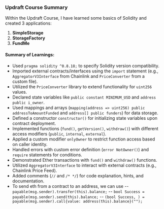 ### Updraft Course Summary

Within the Updraft Course, I have learned some basics of Solidity and created 3 applications:

1. **SimpleStorage**
2. **StorageFactory**
3. **FundMe**

#### Summary of Learnings:

- Used `pragma solidity ^0.8.18;` to specify Solidity version compatibility.
- Imported external contracts/interfaces using the `import` statement (e.g., `AggregatorV3Interface` from Chainlink and `PriceConverter` from a custom file).
- Utilized the `PriceConverter` library to extend functionality for `uint256` values.
- Declared state variables like `public constant MINIMUM_USD` and `address public i_owner`.
- Used mappings and arrays (`mapping(address => uint256) public addressToAmountFunded` and `address[] public funders`) for data storage.
- Defined a constructor `constructor()` for initializing state variables upon contract deployment.
- Implemented functions (`fund()`, `getVersion()`, `withdraw()`) with different access modifiers (`public`, `internal`, `external`).
- Applied a custom modifier `onlyOwner` to restrict function access based on caller identity.
- Handled errors with custom error definition (`error NotOwner()`) and `require` statements for conditions.
- Demonstrated Ether transactions with `fund()` and `withdraw()` functions.
- Utilized `AggregatorV3Interface` to interact with external contracts (e.g., Chainlink Price Feed).
- Added comments (`//` and `/* */`) for code explanation, hints, and documentation.
- To send eth from a contract to an address, we can use 
-- `payable(msg.sender).transfer(this).balance;`
-- `bool Success = payable(msg.sender).send(this).balance;`
-- `(bool Success, ) = payable(msg.sender).call{value: address(this).balance}("");`
